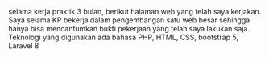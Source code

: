 selama kerja praktik 3 bulan, berikut halaman web yang telah saya kerjakan. Saya selama KP bekerja dalam pengembangan satu web besar sehingga hanya bisa mencantumkan bukti pekerjaan yang telah saya lakukan saja. Teknologi yang digunakan ada bahasa PHP, HTML, CSS, bootstrap 5, Laravel 8
